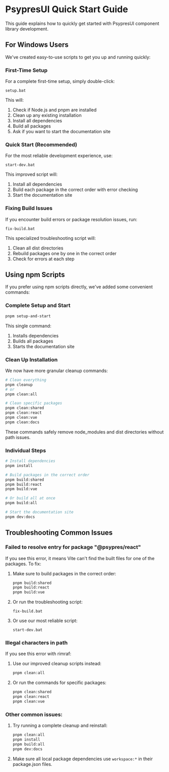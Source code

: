 # PsypresUI Quick Start Guide

This guide explains how to quickly get started with PsypresUI component library development.

## For Windows Users

We've created easy-to-use scripts to get you up and running quickly:

### First-Time Setup

For a complete first-time setup, simply double-click:

```
setup.bat
```

This will:

1. Check if Node.js and pnpm are installed
2. Clean up any existing installation
3. Install all dependencies
4. Build all packages
5. Ask if you want to start the documentation site

### Quick Start (Recommended)

For the most reliable development experience, use:

```
start-dev.bat
```

This improved script will:

1. Install all dependencies
2. Build each package in the correct order with error checking
3. Start the documentation site

### Fixing Build Issues

If you encounter build errors or package resolution issues, run:

```
fix-build.bat
```

This specialized troubleshooting script will:

1. Clean all dist directories
2. Rebuild packages one by one in the correct order
3. Check for errors at each step

## Using npm Scripts

If you prefer using npm scripts directly, we've added some convenient commands:

### Complete Setup and Start

```bash
pnpm setup-and-start
```

This single command:

1. Installs dependencies
2. Builds all packages
3. Starts the documentation site

### Clean Up Installation

We now have more granular cleanup commands:

```bash
# Clean everything
pnpm cleanup
# or
pnpm clean:all

# Clean specific packages
pnpm clean:shared
pnpm clean:react
pnpm clean:vue
pnpm clean:docs
```

These commands safely remove node_modules and dist directories without path issues.

### Individual Steps

```bash
# Install dependencies
pnpm install

# Build packages in the correct order
pnpm build:shared
pnpm build:react
pnpm build:vue

# Or build all at once
pnpm build:all

# Start the documentation site
pnpm dev:docs
```

## Troubleshooting Common Issues

### Failed to resolve entry for package "@psypres/react"

If you see this error, it means Vite can't find the built files for one of the packages. To fix:

1. Make sure to build packages in the correct order:

   ```bash
   pnpm build:shared
   pnpm build:react
   pnpm build:vue
   ```

2. Or run the troubleshooting script:

   ```
   fix-build.bat
   ```

3. Or use our most reliable script:
   ```
   start-dev.bat
   ```

### Illegal characters in path

If you see this error with rimraf:

1. Use our improved cleanup scripts instead:

   ```bash
   pnpm clean:all
   ```

2. Or run the commands for specific packages:
   ```bash
   pnpm clean:shared
   pnpm clean:react
   pnpm clean:vue
   ```

### Other common issues:

1. Try running a complete cleanup and reinstall:

   ```bash
   pnpm clean:all
   pnpm install
   pnpm build:all
   pnpm dev:docs
   ```

2. Make sure all local package dependencies use `workspace:*` in their package.json files.
